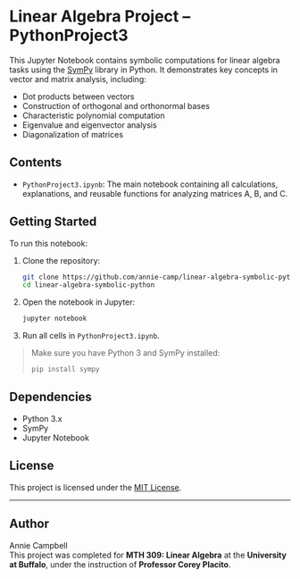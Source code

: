# Linear Algebra Project – PythonProject3

This Jupyter Notebook contains symbolic computations for linear algebra tasks using the [SymPy](https://www.sympy.org/) library in Python. It demonstrates key concepts in vector and matrix analysis, including:

- Dot products between vectors
- Construction of orthogonal and orthonormal bases
- Characteristic polynomial computation
- Eigenvalue and eigenvector analysis
- Diagonalization of matrices

## Contents

- `PythonProject3.ipynb`: The main notebook containing all calculations, explanations, and reusable functions for analyzing matrices A, B, and C.

## Getting Started

To run this notebook:

1. Clone the repository:
   ```bash
   git clone https://github.com/annie-camp/linear-algebra-symbolic-python.git
   cd linear-algebra-symbolic-python
   ```

2. Open the notebook in Jupyter:
   ```bash
   jupyter notebook
   ```

3. Run all cells in `PythonProject3.ipynb`.

> Make sure you have Python 3 and SymPy installed:
> ```bash
> pip install sympy
> ```

## Dependencies

- Python 3.x
- SymPy
- Jupyter Notebook

## License

This project is licensed under the [MIT License](LICENSE).

---

## Author

Annie Campbell  
This project was completed for **MTH 309: Linear Algebra** at the **University at Buffalo**, under the instruction of **Professor Corey Placito**.
